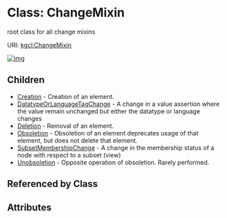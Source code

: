 
# Class: ChangeMixin


root class for all change mixins

URI: [kgcl:ChangeMixin](http://w3id.org/kgcl/ChangeMixin)


[![img](https://yuml.me/diagram/nofunky;dir:TB/class/[Unobsoletion],[SubsetMembershipChange],[Obsoletion],[Deletion],[DatatypeOrLanguageTagChange],[Creation],[ChangeMixin]^-[Unobsoletion],[ChangeMixin]^-[SubsetMembershipChange],[ChangeMixin]^-[Obsoletion],[ChangeMixin]^-[Deletion],[ChangeMixin]^-[DatatypeOrLanguageTagChange],[ChangeMixin]^-[Creation])](https://yuml.me/diagram/nofunky;dir:TB/class/[Unobsoletion],[SubsetMembershipChange],[Obsoletion],[Deletion],[DatatypeOrLanguageTagChange],[Creation],[ChangeMixin]^-[Unobsoletion],[ChangeMixin]^-[SubsetMembershipChange],[ChangeMixin]^-[Obsoletion],[ChangeMixin]^-[Deletion],[ChangeMixin]^-[DatatypeOrLanguageTagChange],[ChangeMixin]^-[Creation])

## Children

 * [Creation](Creation.md) - Creation of an element.
 * [DatatypeOrLanguageTagChange](DatatypeOrLanguageTagChange.md) - A change in a value assertion where the value remain unchanged but either the datatype or language changes
 * [Deletion](Deletion.md) - Removal of an element.
 * [Obsoletion](Obsoletion.md) - Obsoletion of an element deprecates usage of that element, but does not delete that element.
 * [SubsetMembershipChange](SubsetMembershipChange.md) - A change in the membership status of a node with respect to a subset (view)
 * [Unobsoletion](Unobsoletion.md) - Opposite operation of obsoletion. Rarely performed.

## Referenced by Class


## Attributes

